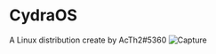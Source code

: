 # CydraOS
A Linux distribution create by AcTh2#5360
![Capture](https://user-images.githubusercontent.com/68511655/187204785-f11fb85e-7a41-49e8-a24a-3b67e9ade13a.PNG)

